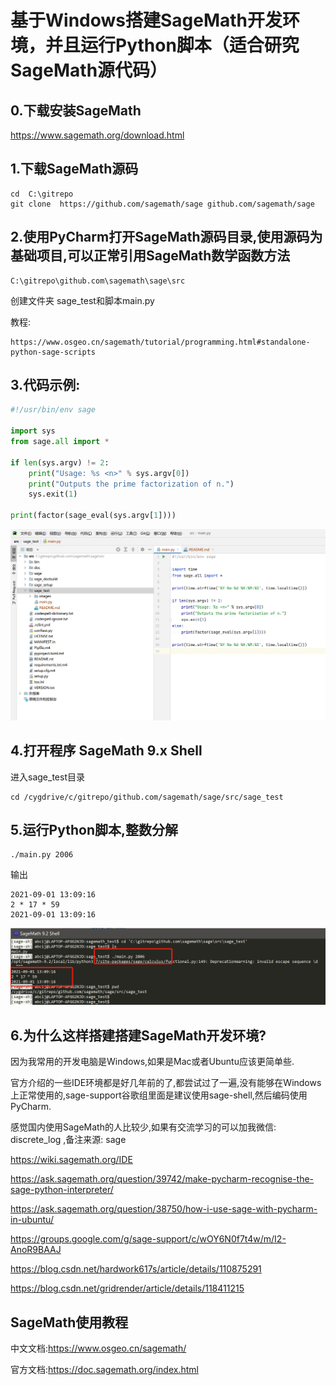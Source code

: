 # 基于Windows搭建SageMath开发环境，并且运行Python脚本（适合研究SageMath源代码）

## 0.下载安装SageMath

https://www.sagemath.org/download.html

## 1.下载SageMath源码
```
cd  C:\gitrepo
git clone  https://github.com/sagemath/sage github.com/sagemath/sage
```
## 2.使用PyCharm打开SageMath源码目录,使用源码为基础项目,可以正常引用SageMath数学函数方法
```
C:\gitrepo\github.com\sagemath\sage\src
```
创建文件夹 sage_test和脚本main.py

教程:
```
https://www.osgeo.cn/sagemath/tutorial/programming.html#standalone-python-sage-scripts
```

## 3.代码示例:
```python
#!/usr/bin/env sage

import sys
from sage.all import *

if len(sys.argv) != 2:
    print("Usage: %s <n>" % sys.argv[0])
    print("Outputs the prime factorization of n.")
    sys.exit(1)

print(factor(sage_eval(sys.argv[1])))

```
![](images/sage_test.png)

## 4.打开程序 SageMath 9.x Shell

进入sage_test目录

```shell
cd /cygdrive/c/gitrepo/github.com/sagemath/sage/src/sage_test
```

## 5.运行Python脚本,整数分解

```shell
./main.py 2006
```

输出

```
2021-09-01 13:09:16
2 * 17 * 59
2021-09-01 13:09:16
```

![](images/sage_shell.png)


## 6.为什么这样搭建搭建SageMath开发环境?

因为我常用的开发电脑是Windows,如果是Mac或者Ubuntu应该更简单些.

官方介绍的一些IDE环境都是好几年前的了,都尝试过了一遍,没有能够在Windows上正常使用的,sage-support谷歌组里面是建议使用sage-shell,然后编码使用PyCharm.

感觉国内使用SageMath的人比较少,如果有交流学习的可以加我微信: discrete_log ,备注来源: sage

https://wiki.sagemath.org/IDE

https://ask.sagemath.org/question/39742/make-pycharm-recognise-the-sage-python-interpreter/

https://ask.sagemath.org/question/38750/how-i-use-sage-with-pycharm-in-ubuntu/

https://groups.google.com/g/sage-support/c/wOY6N0f7t4w/m/I2-AnoR9BAAJ

https://blog.csdn.net/hardwork617s/article/details/110875291

https://blog.csdn.net/gridrender/article/details/118411215


## SageMath使用教程

中文文档:https://www.osgeo.cn/sagemath/

官方文档:https://doc.sagemath.org/index.html